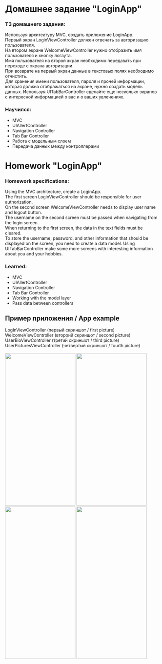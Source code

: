 # Домашнее задание "LoginApp"

### ТЗ домашнего задания:
Используя архитектуру MVC, создать приложение LoginApp.<br>
Первый экран LoginViewController должен отвечать за авторизацию пользователя.<br>
На втором экране WelcomeViewController нужно отобразить имя пользователя и кнопку логаута.<br>
Имя пользователя на второй экран необходимо передавать при переходе с экрана авторизации.<br>
При возврате на первый экран данные в текстовых полях необходимо отчистить.<br>
Для хранения имени пользователя, пароля и прочей информации, которая должна отображаться на экране, нужно создать модель данных.
Используя UITabBarController сделайте еще несколько экранов с интересной информацией о вас и о ваших увлечениях.

### Научился:
- MVC
- UIAllertController
- Navigation Controller
- Tab Bar Controller
- Работа с модельным слоем
- Передача данных между контроллерами

# Homework "LoginApp"

### Homework specifications:
Using the MVC architecture, create a LoginApp.<br>
The first screen LoginViewController should be responsible for user authorization.<br>
On the second screen WelcomeViewController needs to display user name and logout button.<br>
The username on the second screen must be passed when navigating from the login screen.<br>
When returning to the first screen, the data in the text fields must be cleared.<br>
To store the username, password, and other information that should be displayed on the screen, you need to create a data model.
Using UITabBarController make some more screens with interesting information about you and your hobbies.

### Learned:
- MVC
- UIAllertController
- Navigation Controller
- Tab Bar Controller
- Working with the model layer
- Pass data between controllers

## Пример приложения / App example
LogInViewController (первый скриншот / first picture)<br>
WelcomeViewController (второнй скриншот / second picture)<br>
UserBioViewController (третий скриншот / third picture)<br>
UserPicturesViewController (четвертый скриншот / fourth picture)<br><br>
<img src="https://user-images.githubusercontent.com/98335973/203797011-5a124b54-9999-4d6c-8f5f-928edec5700a.png" width="230" height="500"> <img src="https://user-images.githubusercontent.com/98335973/203797003-23793e78-f4ba-423a-93cd-6dbe6d3ca31b.png" width="230" height="500"> <img src="https://user-images.githubusercontent.com/98335973/203797018-729d9aa9-4fe4-4a8b-97d4-d40039f75261.png" width="230" height="500"> <img src="https://user-images.githubusercontent.com/98335973/203797023-4e4e8b10-08d0-4ec8-be6d-9f035fd4a88e.png" width="230" height="500">
